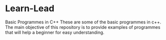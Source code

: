 # Learn-Lead
Basic Programmes in C++
These are some of the basic programmes in c++. The main objective of this repository is to provide examples of programmes that will help a beginner for easy understanding.
